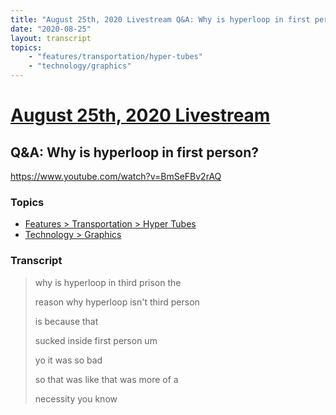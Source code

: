 ```yaml
---
title: "August 25th, 2020 Livestream Q&A: Why is hyperloop in first person?"
date: "2020-08-25"
layout: transcript
topics:
    - "features/transportation/hyper-tubes"
    - "technology/graphics"
---
```

# [August 25th, 2020 Livestream](../2020-08-25.md)
## Q&A: Why is hyperloop in first person?
https://www.youtube.com/watch?v=BmSeFBv2rAQ

### Topics
* [Features > Transportation > Hyper Tubes](../topics/features/transportation/hyper-tubes.md)
* [Technology > Graphics](../topics/technology/graphics.md)

### Transcript

> why is hyperloop in third prison the
>
> reason why hyperloop isn't third person
>
> is because that
>
> sucked inside first person um
>
> yo it was so bad
>
> so that was like that was more of a
>
> necessity you know
>
